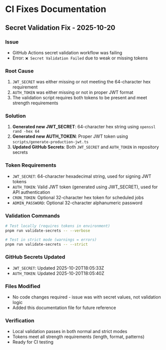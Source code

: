 # CI Fixes Documentation

## Secret Validation Fix - 2025-10-20

### Issue
- GitHub Actions secret validation workflow was failing
- Error: `❌ Secret Validation Failed` due to weak or missing tokens

### Root Cause
1. `JWT_SECRET` was either missing or not meeting the 64-character hex requirement
2. `AUTH_TOKEN` was either missing or not in proper JWT format
3. The validation script requires both tokens to be present and meet strength requirements

### Solution
1. **Generated new JWT_SECRET**: 64-character hex string using `openssl rand -hex 64`
2. **Generated new AUTH_TOKEN**: Proper JWT token using `scripts/generate-production-jwt.ts`
3. **Updated GitHub Secrets**: Both `JWT_SECRET` and `AUTH_TOKEN` in repository secrets

### Token Requirements
- `JWT_SECRET`: 64-character hexadecimal string, used for signing JWT tokens
- `AUTH_TOKEN`: Valid JWT token (generated using JWT_SECRET), used for API authentication
- `CRON_TOKEN`: Optional 32-character hex token for scheduled jobs
- `ADMIN_PASSWORD`: Optional 32-character alphanumeric password

### Validation Commands
```bash
# Test locally (requires tokens in environment)
pnpm run validate-secrets -- --verbose

# Test in strict mode (warnings = errors)
pnpm run validate-secrets -- --strict
```

### GitHub Secrets Updated
- `JWT_SECRET`: Updated 2025-10-20T18:05:33Z
- `AUTH_TOKEN`: Updated 2025-10-20T18:05:40Z

### Files Modified
- No code changes required - issue was with secret values, not validation logic
- Added this documentation file for future reference

### Verification
- Local validation passes in both normal and strict modes
- Tokens meet all strength requirements (length, format, patterns)
- Ready for CI testing